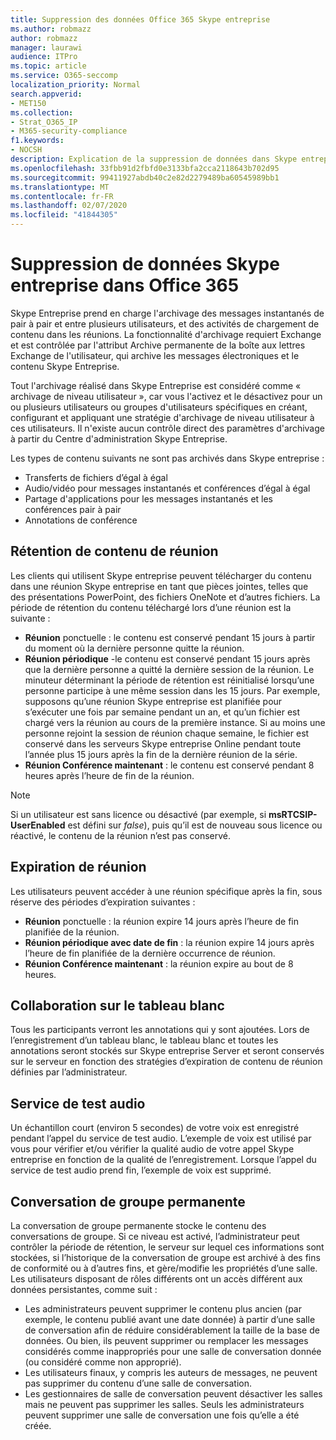 ```yaml
---
title: Suppression des données Office 365 Skype entreprise
ms.author: robmazz
author: robmazz
manager: laurawi
audience: ITPro
ms.topic: article
ms.service: O365-seccomp
localization_priority: Normal
search.appverid:
- MET150
ms.collection:
- Strat_O365_IP
- M365-security-compliance
f1.keywords:
- NOCSH
description: Explication de la suppression de données dans Skype entreprise.
ms.openlocfilehash: 33fbb91d2fbfd0e3133bfa2cca2118643b702d95
ms.sourcegitcommit: 99411927abdb40c2e82d2279489ba60545989bb1
ms.translationtype: MT
ms.contentlocale: fr-FR
ms.lasthandoff: 02/07/2020
ms.locfileid: "41844305"
---
```

# <a name="skype-for-business-data-deletion-in-office-365"></a>Suppression de données Skype entreprise dans Office 365

Skype Entreprise prend en charge l'archivage des messages instantanés de pair à pair et entre plusieurs utilisateurs, et des activités de chargement de contenu dans les réunions. La fonctionnalité d'archivage requiert Exchange et est contrôlée par l'attribut Archive permanente de la boîte aux lettres Exchange de l'utilisateur, qui archive les messages électroniques et le contenu Skype Entreprise.

Tout l'archivage réalisé dans Skype Entreprise est considéré comme « archivage de niveau utilisateur », car vous l'activez et le désactivez pour un ou plusieurs utilisateurs ou groupes d'utilisateurs spécifiques en créant, configurant et appliquant une stratégie d'archivage de niveau utilisateur à ces utilisateurs. Il n'existe aucun contrôle direct des paramètres d'archivage à partir du Centre d'administration Skype Entreprise.

Les types de contenu suivants ne sont pas archivés dans Skype entreprise :

- Transferts de fichiers d’égal à égal
- Audio/vidéo pour messages instantanés et conférences d’égal à égal
- Partage d'applications pour les messages instantanés et les conférences pair à pair
- Annotations de conférence 

## <a name="meeting-content-retention"></a>Rétention de contenu de réunion

Les clients qui utilisent Skype entreprise peuvent télécharger du contenu dans une réunion Skype entreprise en tant que pièces jointes, telles que des présentations PowerPoint, des fichiers OneNote et d’autres fichiers. La période de rétention du contenu téléchargé lors d’une réunion est la suivante :

- **Réunion** ponctuelle : le contenu est conservé pendant 15 jours à partir du moment où la dernière personne quitte la réunion.
- **Réunion périodique** -le contenu est conservé pendant 15 jours après que la dernière personne a quitté la dernière session de la réunion. Le minuteur déterminant la période de rétention est réinitialisé lorsqu’une personne participe à une même session dans les 15 jours. Par exemple, supposons qu’une réunion Skype entreprise est planifiée pour s’exécuter une fois par semaine pendant un an, et qu’un fichier est chargé vers la réunion au cours de la première instance. Si au moins une personne rejoint la session de réunion chaque semaine, le fichier est conservé dans les serveurs Skype entreprise Online pendant toute l’année plus 15 jours après la fin de la dernière réunion de la série.
- **Réunion Conférence maintenant** : le contenu est conservé pendant 8 heures après l’heure de fin de la réunion.

> [!NOTE]
> Si un utilisateur est sans licence ou désactivé (par exemple, si **msRTCSIP-UserEnabled** est défini sur *false*), puis qu’il est de nouveau sous licence ou réactivé, le contenu de la réunion n’est pas conservé.

## <a name="meeting-expiration"></a>Expiration de réunion

Les utilisateurs peuvent accéder à une réunion spécifique après la fin, sous réserve des périodes d’expiration suivantes :

- **Réunion** ponctuelle : la réunion expire 14 jours après l’heure de fin planifiée de la réunion.
- **Réunion périodique avec date de fin** : la réunion expire 14 jours après l’heure de fin planifiée de la dernière occurrence de réunion.
- **Réunion Conférence maintenant** : la réunion expire au bout de 8 heures.

## <a name="whiteboard-collaboration"></a>Collaboration sur le tableau blanc

Tous les participants verront les annotations qui y sont ajoutées. Lors de l’enregistrement d’un tableau blanc, le tableau blanc et toutes les annotations seront stockés sur Skype entreprise Server et seront conservés sur le serveur en fonction des stratégies d’expiration de contenu de réunion définies par l’administrateur.

## <a name="audio-test-service"></a>Service de test audio

Un échantillon court (environ 5 secondes) de votre voix est enregistré pendant l’appel du service de test audio. L’exemple de voix est utilisé par vous pour vérifier et/ou vérifier la qualité audio de votre appel Skype entreprise en fonction de la qualité de l’enregistrement. Lorsque l’appel du service de test audio prend fin, l’exemple de voix est supprimé.

## <a name="persistent-group-chat"></a>Conversation de groupe permanente

La conversation de groupe permanente stocke le contenu des conversations de groupe. Si ce niveau est activé, l’administrateur peut contrôler la période de rétention, le serveur sur lequel ces informations sont stockées, si l’historique de la conversation de groupe est archivé à des fins de conformité ou à d’autres fins, et gère/modifie les propriétés d’une salle. Les utilisateurs disposant de rôles différents ont un accès différent aux données persistantes, comme suit :

- Les administrateurs peuvent supprimer le contenu plus ancien (par exemple, le contenu publié avant une date donnée) à partir d’une salle de conversation afin de réduire considérablement la taille de la base de données. Ou bien, ils peuvent supprimer ou remplacer les messages considérés comme inappropriés pour une salle de conversation donnée (ou considéré comme non approprié).
- Les utilisateurs finaux, y compris les auteurs de messages, ne peuvent pas supprimer du contenu d’une salle de conversation.
- Les gestionnaires de salle de conversation peuvent désactiver les salles mais ne peuvent pas supprimer les salles. Seuls les administrateurs peuvent supprimer une salle de conversation une fois qu’elle a été créée.